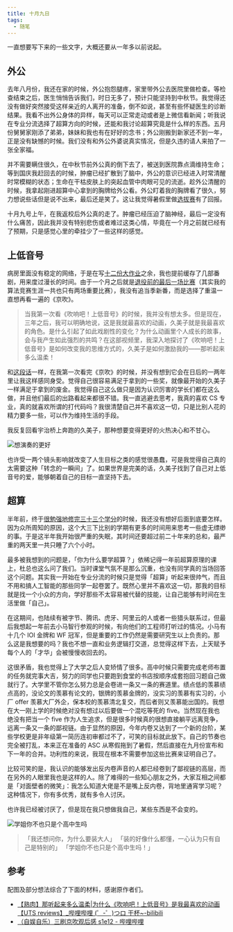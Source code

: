 ```yaml
---
title: 十月九日
tags:
  - 随笔
---
```


一直想要写下来的一些文字，大概还要从一年多以前说起。

## 外公

去年八月份，我还在家的时候，外公抱怨腿疼，家里带外公去医院里做检查。等检查结束之后，医生悄悄告诉我们，时日无多了，预计只能坚持到中秋节。我觉得还没有做好突然接受这样亲近的人离开的准备，倒不如说，甚至有些怀疑医生的诊断结果。我看不出外公身体的异样，每天可以正常走动或者是上微信看新闻；听我说在专业分流选择了超算方向的时候，还能和我讨论超算究竟是什么样的东西。五月份舅舅家刚添了弟弟，妹妹和我也有在好好的念书；外公刚搬到新家还不到一年，正是没有缺憾的时候。我们没有和外公外婆说真实情况，但是久违的请人来拍了一张全家福。

并不需要瞒住很久，在中秋节前外公真的倒下去了，被送到医院靠点滴维持生命；等到国庆我赶回去的时候，肿瘤已经扩散到了脑中，外公的意识已经进入时常清醒时常模糊的状态；生命在干枯皮肤上的突起血管中肉眼可见的流逝。趁外公清醒的时候，我拿起刚进超算中心拿到的胸牌给外公看。外公盯着我的胸牌看了很久，努力想说些话但是说不出来，最后还是笑了。这让我觉得暑假里做[选拔赛](https://wu-kan.cn/_posts/2019-07-24-ASC20%E9%80%89%E6%8B%94%E7%BA%AA%E4%BA%8B/)有了回报。

十月九号上午，在我返校后外公真的走了。肿瘤已经压迫了脑神经，最后一定没有什么痛苦，因此我并没有特别悲伤或者难过这类心情，毕竟在一个月之前就已经有了预期，只是感觉心里的牵挂少了一些这样的感觉。

## 上低音号

病房里面没有稳定的网络，于是在写[十二份大作业](https://wu-kan.cn/_posts/2020-01-24-%E4%BB%8A%E6%97%A5%E6%AD%A4%E6%97%B6%E6%89%80%E6%83%B3%E4%B9%8B%E4%BA%8B/)之余，我也提前缓存了几部番剧，用来度过漫长的时间。由于一个月之后就是[退役前的最后一场比赛](https://wu-kan.cn/_posts/2019-11-04-%E5%86%8D%E8%A7%81-%E7%AE%97%E6%B3%95%E7%AB%9E%E8%B5%9B/)（其实我的算法竞赛生涯一共也只有两场重要比赛），我没有追当季新番，而是选择了重温一直想再看一遍的《京吹》。

> 当我第一次看《吹响吧！上低音号》的时候，我并没有想太多。但是现在，三年之后，我可以明确地说，这是我就最喜欢的动画，久美子就是我最喜欢的角色。是什么引起了如此戏剧性的变化？为什么动画里个人成长的故事，会与我产生如此强烈的共鸣？在这部视频里，我深入地探讨了《吹响吧！上低音号》是如何改变我的思维方式的，久美子是如何激励我的——那听起来多么温柔！

和[这段话](https://www.bilibili.com/video/BV15W411r7aR)一样，在我第一次看完《京吹》的时候，并没有想到它会在日后的一两年里让我这样感同身受。觉得自己很容易满足于拿到的一些奖，就像最开始的久美子一样满足于拿到的废金。我觉得自己这么做只是因为认识厉害的学长们都在这么做，并且他们最后的出路看起来都很不错。我一直逃避去思考，我真的喜欢 CS 专业，真的就喜欢所谓的打代码吗？我很清楚自己并不喜欢这一切，只是比别人花的精力要多一些，可以作为维持生活的手段。

我反复回看宇治桥上奔跑的久美子，那种想要变得更好的火热决心和不甘心。

![想演奏的更好](https://i.loli.net/2020/10/03/mMX86e2lfZbh7EB.gif)

也许受一两个镜头影响就改变了人生目标之类的感觉很愚蠢，可是我觉得自己真的太需要这种「转念的一瞬间」了。如果世界是完美的话，久美子找到了自己对上低音号的爱，能够朝着自己的目标一直坚持下去。

## 超算

半年前，终于[很勉强地修完三十三个学分](https://wu-kan.cn/_posts/2020-01-24-%E4%BB%8A%E6%97%A5%E6%AD%A4%E6%97%B6%E6%89%80%E6%83%B3%E4%B9%8B%E4%BA%8B/)的时候，我还没有想好后面到底要怎样。因为众所周知的原因，这个大三下比别的学期有更多的时间用来思考一些虚无缥缈的事。于是这半年我开始很严重的失眠，其时间还要超过前二十年来的总和，最严重的两天里一共只睡了六个小时。

最多被我想到的问题是，「你为什么要学超算？」依稀记得一年前超算原理的课上，杜总也这么问了我们。当时课堂气氛不是那么沉重，也没有同学真的当场回答这个问题。其实我一开始在专业分流的时候只是觉得「超算」听起来很帅气，而且不用和搞人工智能的那些同学一起卷罢了。既然心里并不喜欢这一切，那我的目标就是找一个小众的方向，学好那些不太容易被代替的技能，让自己能够有时间在生活里做「自己」。

在这期间，也陆续有被字节、腾讯、虎牙、阿里云的人或者一些猎头联系过，但最后我想起一年前去小马智行参观的时候，有向他们的工程师打听过的情况。小马有十几个 IOI 金牌和 WF 冠军，但是重要的工作仍然是需要研究生以上负责的。那么这是我想要的吗？我也不想一直和业务逻辑打交道，总觉得这样下去，上天赋予每个人的「才华」会被慢慢收回去的。

这很矛盾，我也觉得上了大学之后人变矫情了很多。高中时候只需要完成老师布置的任务就完事大吉，努力的同学也只要跑到食堂的书店按顺序成套抱回习题自己做就行了。大学里不管你怎么努力总是会卷进一条又一条的赛道里。绩点低的羡慕绩点高的，没论文的羡慕有论文的，银牌的羡慕金牌的，没实习的羡慕有实习的，小厂 offer 羡慕大厂外企，保本校的羡慕清北复交，而后者则又羡慕能出国的。我想在大一刚上学的时候绝对没有想过以后要做一个混吃等死的 five。当然现在我也绝没有把当一个 five 作为人生追求，但是很多时候真的很想直接躺平远离竞争，远离一条又一条的鄙视链。由于显然的原因，今年内卷又达到了一个新的台阶，某些学校更是非年级第一简历连初审都过不了，可笑的目标就此放下。自己的节奏也完全被打乱，本来正在准备的 ASC 从寒假拖到了暑假，然后直接在九月份宣布和下一年的合并。功利性的来说，我现在根本不需要参加这些比赛来证明自己了。

比较可笑的是，我认识的能够发出反内卷声音的人都已经卷到了鄙视链的高层，而在另外的人眼里我也是这样的人。除了难得的一些知心朋友之外，大家互相之间都是「对面壁者的微笑」：我怎么知道大佬是不是嘴上反内卷，背地里通宵学习呢？这种情况下，你有多优秀，就有多令人讨厌。

也许我已经被讨厌了，但是现在我只想做我自己，某些东西是不会变的。

![学姐你不也只是个高中生吗](https://i.loli.net/2020/10/09/H2oWiB5e7I6zVaS.png)

> 「我还想问你，为什么要装大人」
> 「装的好像什么都懂，一心认为只有自己是特别的」
> 「学姐你不也只是个高中生吗！」

## 参考

配图及部分想法综合了下面的材料，感谢原作者们。

- [【熟肉】那听起来多么温柔\|为什么《吹响吧！上低音号》是我最喜欢的动画【UTS reviews】\_哔哩哔哩 (゜-゜)つロ 干杯\~-bilibili](https://www.bilibili.com/video/BV15W411r7aR)
- [（自娱自乐）三刷京吹观后感 s1e12 - 哔哩哔哩](https://www.bilibili.com/read/cv7501359)
